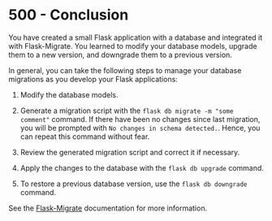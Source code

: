 # 500 - Conclusion

You have created a small Flask application with a database and integrated it with Flask-Migrate. You learned to modify your database models, upgrade them to a new version, and downgrade them to a previous version.

In general, you can take the following steps to manage your database migrations as you develop your Flask applications:

1) Modify the database models.

2) Generate a migration script with the ```flask db migrate -m "some comment"``` command. If there have been no changes since last migration, you will be prompted with ```No changes in schema detected.```. Hence, you can repeat this command without fear.

3) Review the generated migration script and correct it if necessary.

4) Apply the changes to the database with the ```flask db upgrade``` command.

5) To restore a previous database version, use the ```flask db downgrade``` command.

See the [Flask-Migrate](https://flask-migrate.readthedocs.io/en/latest/index.html) documentation for more information.